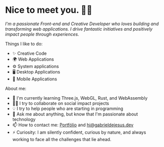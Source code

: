 # Nice to meet you. 👋🏾

*I'm a passionate Front-end and Creative Developer who loves building and transforming web applications. I drive fantastic initiatives and positively impact people through experiences.*

Things I like to do:

- ✨ Creative Code
- 🌍 Web Applications
- ⚙️ System applications
- 🖥 Desktop Applications
- 📱 Mobile Applications

About me:

- 🌱 I'm currently learning Three.js, WebGL, Rust, and WebAssembly
- ✊🏽 I try to collaborate on social impact projects
- 💡 I try to help people who are starting in programming
- 💬 Ask me about anything, but know that I'm passionate about technology
- 📫 How to contact me: [Portfólio](http://gabrieldejesus.dev) and hi@gabrieldejesus.dev
- ⚡ Curiosity: I am silently confident, curious by nature, and always working to face all the challenges that lie ahead.
